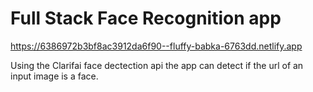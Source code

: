# Full Stack Face Recognition app

https://6386972b3bf8ac3912da6f90--fluffy-babka-6763dd.netlify.app

Using the Clarifai face dectection api the app can detect if the url of an input image is a face.



